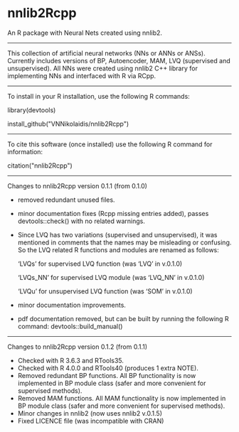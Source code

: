 # nnlib2Rcpp
An R package with Neural Nets created using nnlib2. 

---

This collection of artificial neural networks (NNs or ANNs or ANSs).
Currently includes versions of BP, Autoencoder, MAM, LVQ (supervised and unsupervised). 
All NNs were created using nnlib2 C++ library for implementing NNs and interfaced with R via RCpp.

---

To install in your R installation, use the following R commands:

library(devtools) 

install_github("VNNikolaidis/nnlib2Rcpp")

---

To cite this software (once installed) use the following R command for information:

citation("nnlib2Rcpp")

---

Changes to nnlib2Rcpp version 0.1.1 (from 0.1.0)
- removed redundant unused files.
- minor documentation fixes (Rcpp missing entries added), passes devtools::check() with no related warnings. 
- Since LVQ has two variations (supervised and unsupervised), it was mentioned in comments that the names may be misleading or confusing. So the LVQ related R functions and modules are renamed as follows:

  ‘LVQs’ for supervised LVQ function (was ‘LVQ’ in v.0.1.0)
  
  ‘LVQs_NN’ for supervised LVQ module (was ‘LVQ_NN’ in v.0.1.0)
  
  ‘LVQu’ for unsupervised LVQ function (was ‘SOM’ in v.0.1.0)
  
- minor documentation improvements.
- pdf documentation removed, but can be built by running the following R command: devtools::build_manual()

---

Changes to nnlib2Rcpp version 0.1.2 (from 0.1.1)
-	Checked with R 3.6.3 and RTools35.
-	Checked with R 4.0.0 and RTools40 (produces 1 extra NOTE).
-	Removed redundant BP functions. All BP functionality is now implemented in BP module class (safer and more convenient for supervised methods).
-	Removed MAM functions. All MAM functionality is now implemented in BP module class (safer and more convenient for supervised methods).
-	Minor changes in nnlib2 (now uses nnlib2 v.0.1.5)
-	Fixed LICENCE file (was incompatible with CRAN)



